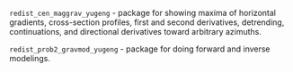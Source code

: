 `redist_cen_maggrav_yugeng` - package for showing maxima of horizontal
    gradients, cross-section profiles, first and second derivatives, detrending,
    continuations, and directional derivatives toward arbitrary azimuths.
    
`redist_prob2_gravmod_yugeng` - package for doing forward and inverse modelings.
